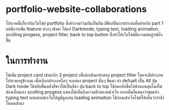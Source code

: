 # portfolio-website-collaborations
โปรเจคนี้เกี่ยวกับเว็บไซต์ portfolio ซึ่งทำงานร่วมกันเป็นทีม มีฟังก์ชั่นการทำงานที่คล้ายกับ part 1 แต่มีการเพิ่ม feature ต่างๆ เข้ามา 
ได้แก่ Darkmode, typing text, loading animation, scolling progess, project filter, back to top button ซึ่งทำให้เว็บไซต์มีความสมบูรณ์ยิ่งขึ้น
# ในการทำงาน
ได้เพิ่ม project card เข้ามาอีก 3 project เพื่อนำเข้ามาทำสอบ project filter โดยจะมีประเภทโปรเจคอยู่ข้างบน เมื่อเลือกประเภทใดๆ จะแสดง project นั้นๆ ขึ้นมา
ค่า defualt เป็น All
ปุ่ม Dark mode ใช้สลับพื้นหลังสีขาวให้เป็นสีดำ
ปุ่ม back to top ใช้กดกลับขึ้นไปด้านบนสุดโดยไม่ต้องเลื่อนเอง
scolling progess แสดงให้เห็นถึงความลึกของหน้าเว็บ หากเต็มก็แสดงว่าสุดแล้ว
typing text ตกแต่งหน้าเว็บให้ดูมีลูกเล่น
loading animation ใช้ก่อนเข้าเว็บไซต์ให้เห็นว่ากำลังโหลดเข้ามา